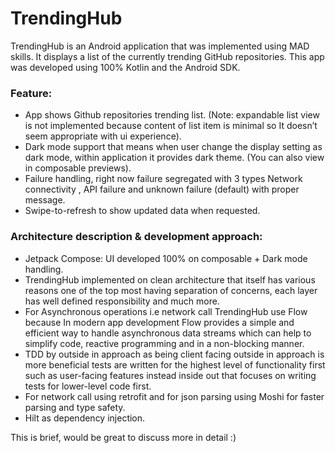 # TrendingHub
TrendingHub is an Android application that was implemented using MAD skills. It displays a list of the currently trending GitHub repositories. This app was developed using 100% Kotlin and the Android SDK.

### Feature:
- App shows Github repositories trending list. (Note: expandable list view is not implemented because content of list item is minimal so It doesn’t seem appropriate with ui experience).
- Dark mode support that means when user change the display setting as dark mode, within application it provides dark theme. (You can also view in composable previews).
- Failure handling, right now failure segregated with 3 types Network connectivity , API failure and unknown failure (default) with proper message.
- Swipe-to-refresh to show updated data when requested.

### Architecture description & development approach:

- Jetpack Compose: UI developed 100% on composable + Dark mode handling. 
- TrendingHub implemented on clean architecture that itself has various reasons one of the top most having separation of concerns, each layer has well defined responsibility and much more. 
- For Asynchronous operations i.e network call TrendingHub use Flow because In modern app development Flow provides a simple and efficient way to handle asynchronous data streams which can help to simplify code, reactive programming and in a non-blocking manner.
- TDD by outside in approach as being client facing outside in approach is more beneficial tests are written for the highest level of functionality first such as user-facing features instead inside out that focuses on writing tests for lower-level code first.
- For network call using retrofit and for json parsing using Moshi for faster parsing and type safety. 
- Hilt as dependency injection.

This is brief, would be great to discuss more in detail :) 
